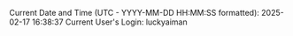 Current Date and Time (UTC - YYYY-MM-DD HH:MM:SS formatted): 2025-02-17 16:38:37
Current User's Login: luckyaiman
